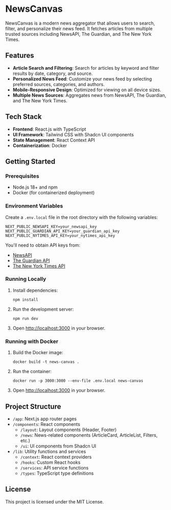 # NewsCanvas

NewsCanvas is a modern news aggregator that allows users to search, filter, and personalize their news feed. It fetches articles from multiple trusted sources including NewsAPI, The Guardian, and The New York Times.

## Features

- **Article Search and Filtering**: Search for articles by keyword and filter results by date, category, and source.
- **Personalized News Feed**: Customize your news feed by selecting preferred sources, categories, and authors.
- **Mobile-Responsive Design**: Optimized for viewing on all device sizes.
- **Multiple News Sources**: Aggregates news from NewsAPI, The Guardian, and The New York Times.

## Tech Stack

- **Frontend**: React.js with TypeScript
- **UI Framework**: Tailwind CSS with Shadcn UI components
- **State Management**: React Context API
- **Containerization**: Docker

## Getting Started

### Prerequisites

- Node.js 18+ and npm
- Docker (for containerized deployment)

### Environment Variables

Create a `.env.local` file in the root directory with the following variables:

```
NEXT_PUBLIC_NEWSAPI_KEY=your_newsapi_key
NEXT_PUBLIC_GUARDIAN_API_KEY=your_guardian_api_key
NEXT_PUBLIC_NYTIMES_API_KEY=your_nytimes_api_key
```

You'll need to obtain API keys from:
- [NewsAPI](https://newsapi.org/)
- [The Guardian API](https://open-platform.theguardian.com/)
- [The New York Times API](https://developer.nytimes.com/)

### Running Locally

1. Install dependencies:
   ```
   npm install
   ```

2. Run the development server:
   ```
   npm run dev
   ```

3. Open [http://localhost:3000](http://localhost:3000) in your browser.

### Running with Docker

1. Build the Docker image:
   ```
   docker build -t news-canvas .
   ```

2. Run the container:
   ```
   docker run -p 3000:3000 --env-file .env.local news-canvas
   ```

3. Open [http://localhost:3000](http://localhost:3000) in your browser.

## Project Structure

- `/app`: Next.js app router pages
- `/components`: React components
  - `/layout`: Layout components (Header, Footer)
  - `/news`: News-related components (ArticleCard, ArticleList, Filters, etc.)
  - `/ui`: UI components from Shadcn UI
- `/lib`: Utility functions and services
  - `/context`: React context providers
  - `/hooks`: Custom React hooks
  - `/services`: API service functions
  - `/types`: TypeScript type definitions

## License

This project is licensed under the MIT License.
